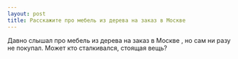 ```yaml
---
layout: post 
title: Расскажите про мебель из дерева на заказ в Москве 
--- 
```

Давно слышал про мебель из дерева на заказ в Москве , но сам ни разу не покупал. Может кто сталкивался, стоящая вещь?